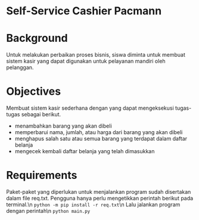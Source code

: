 # Self-Service Cashier Pacmann
# Background
Untuk melakukan perbaikan proses bisnis, siswa diminta untuk membuat sistem kasir yang dapat digunakan untuk pelayanan mandiri oleh pelanggan.
# Objectives
Membuat sistem kasir sederhana dengan yang dapat mengeksekusi tugas-tugas sebagai berikut.
  - menambahkan barang yang akan dibeli
  - memperbarui nama, jumlah, atau harga dari barang yang akan dibeli
  - menghapus salah satu atau semua barang yang terdapat dalam daftar belanja
  - mengecek kembali daftar belanja yang telah dimasukkan
# Requirements
Paket-paket yang diperlukan untuk menjalankan program sudah disertakan dalam file req.txt. Pengguna hanya perlu mengetikkan perintah berikut pada terminal.\n
```python -m pip install -r req.txt```\n
Lalu jalankan program dengan perintah\n
```python main.py```
